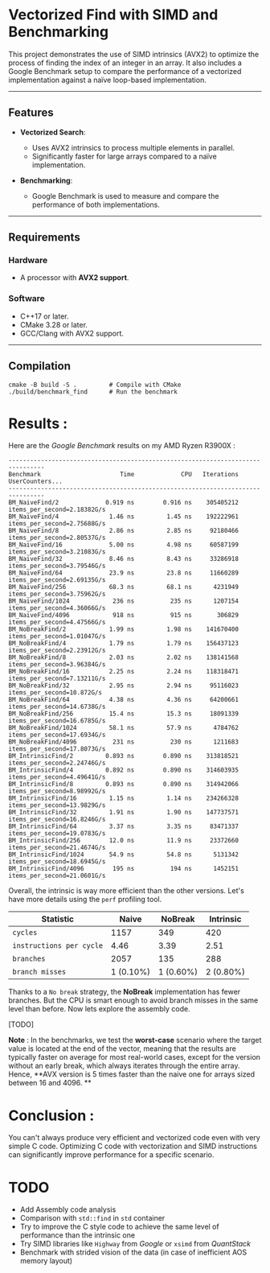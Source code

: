 # Vectorized Find with SIMD and Benchmarking

This project demonstrates the use of SIMD intrinsics (AVX2) to optimize the process of finding the index of an integer in an array. It also includes a Google Benchmark setup to compare the performance of a vectorized implementation against a naïve loop-based implementation.

---

## Features

- **Vectorized Search**:
  - Uses AVX2 intrinsics to process multiple elements in parallel.
  - Significantly faster for large arrays compared to a naïve implementation.

- **Benchmarking**:
  - Google Benchmark is used to measure and compare the performance of both implementations.

---

## Requirements

### Hardware
- A processor with **AVX2 support**. 

### Software
- C++17 or later.
- CMake 3.28 or later.
- GCC/Clang with AVX2 support.

---

## Compilation

```
cmake -B build -S .         # Compile with CMake
./build/benchmark_find      # Run the benchmark
```

# Results : 

Here are the _Google Benchmark_ results on my AMD Ryzen R3900X :

```
--------------------------------------------------------------------------------
Benchmark                      Time             CPU   Iterations UserCounters...
--------------------------------------------------------------------------------
BM_NaiveFind/2             0.919 ns        0.916 ns    305405212 items_per_second=2.18382G/s
BM_NaiveFind/4              1.46 ns         1.45 ns    192222961 items_per_second=2.75688G/s
BM_NaiveFind/8              2.86 ns         2.85 ns     92180466 items_per_second=2.80537G/s
BM_NaiveFind/16             5.00 ns         4.98 ns     60587199 items_per_second=3.21083G/s
BM_NaiveFind/32             8.46 ns         8.43 ns     33286918 items_per_second=3.79546G/s
BM_NaiveFind/64             23.9 ns         23.8 ns     11660289 items_per_second=2.69135G/s
BM_NaiveFind/256            68.3 ns         68.1 ns      4231949 items_per_second=3.75962G/s
BM_NaiveFind/1024            236 ns          235 ns      1207154 items_per_second=4.36066G/s
BM_NaiveFind/4096            918 ns          915 ns       306829 items_per_second=4.47566G/s
BM_NoBreakFind/2            1.99 ns         1.98 ns    141670400 items_per_second=1.01047G/s
BM_NoBreakFind/4            1.79 ns         1.79 ns    156437123 items_per_second=2.23912G/s
BM_NoBreakFind/8            2.03 ns         2.02 ns    138141568 items_per_second=3.96384G/s
BM_NoBreakFind/16           2.25 ns         2.24 ns    118318471 items_per_second=7.13211G/s
BM_NoBreakFind/32           2.95 ns         2.94 ns     95116023 items_per_second=10.872G/s
BM_NoBreakFind/64           4.38 ns         4.36 ns     64200661 items_per_second=14.6738G/s
BM_NoBreakFind/256          15.4 ns         15.3 ns     18091339 items_per_second=16.6785G/s
BM_NoBreakFind/1024         58.1 ns         57.9 ns      4784762 items_per_second=17.6934G/s
BM_NoBreakFind/4096          231 ns          230 ns      1211683 items_per_second=17.8073G/s
BM_IntrinsicFind/2         0.893 ns        0.890 ns    313818521 items_per_second=2.24746G/s
BM_IntrinsicFind/4         0.892 ns        0.890 ns    314603935 items_per_second=4.49641G/s
BM_IntrinsicFind/8         0.893 ns        0.890 ns    314942066 items_per_second=8.98992G/s
BM_IntrinsicFind/16         1.15 ns         1.14 ns    234266328 items_per_second=13.9829G/s
BM_IntrinsicFind/32         1.91 ns         1.90 ns    147737571 items_per_second=16.8246G/s
BM_IntrinsicFind/64         3.37 ns         3.35 ns     83471337 items_per_second=19.0783G/s
BM_IntrinsicFind/256        12.0 ns         11.9 ns     23372660 items_per_second=21.4674G/s
BM_IntrinsicFind/1024       54.9 ns         54.8 ns      5131342 items_per_second=18.6945G/s
BM_IntrinsicFind/4096        195 ns          194 ns      1452151 items_per_second=21.0601G/s
```

Overall, the intrinsic is way more efficient than the other versions. Let's have more details using the `perf` profiling tool. 

| **Statistic**             | **Naive** | **NoBreak**   | **Intrinsic** |
|---------------------------|-----------|---------------|---------------|
| `cycles`                  | 1157      | 349           | 420           |
| `instructions per cycle`  | 4.46      | 3.39          | 2.51          | 
| `branches`                | 2057      | 135           | 288           | 
| `branch misses`           | 1 (0.10%) | 1 (0.60%)     | 2 (0.80%)     | 

Thanks to a `No break` strategy, the **NoBreak** implementation has fewer branches. But the CPU is smart enough to avoid branch misses in the same level than before.
Now lets explore the assembly code. 

[TODO]


**Note** : In the benchmarks, we test the **worst-case** scenario where the target value is located at the end of the vector, meaning that the results are typically faster on average for most real-world cases, except for the version without an early break, which always iterates through the entire array. Hence, **AVX version is 5 times faster than the naive one for arrays sized between 16 and 4096. **

# Conclusion : 
You can't always produce very efficient and vectorized code even with very simple C code. Optimizing C code with vectorization and SIMD instructions can significantly improve performance for a specific scenario. 

# TODO 

-  Add Assembly code analysis
-  Comparison with `std::find` in `std` container
-  Try to improve the C style code to achieve the same level of performance than the intrinsic one
-  Try SIMD libraries like `Highway` from _Google_ or `xsimd` from _QuantStack_
-  Benchmark with strided vision of the data (in case of inefficient AOS memory layout)

